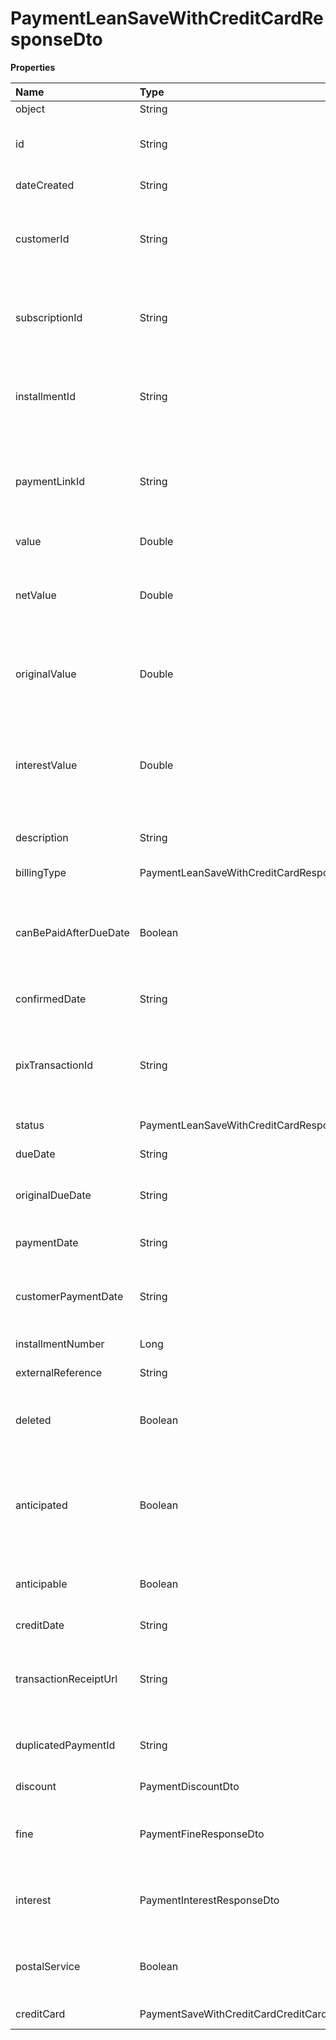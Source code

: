 # PaymentLeanSaveWithCreditCardResponseDto

**Properties**

| Name                  | Type                                               | Required | Description                                                                          |
| :-------------------- | :------------------------------------------------- | :------- | :----------------------------------------------------------------------------------- |
| object                | String                                             | ❌       | Object type                                                                          |
| id                    | String                                             | ❌       | Unique payment identifier in Asaas                                                   |
| dateCreated           | String                                             | ❌       | Payment creation date                                                                |
| customerId            | String                                             | ❌       | Unique identifier of the customer to whom the payment belongs                        |
| subscriptionId        | String                                             | ❌       | Unique subscription identifier (when recurring billing)                              |
| installmentId         | String                                             | ❌       | Unique installment identifier (when billing in installments)                         |
| paymentLinkId         | String                                             | ❌       | Unique identifier of the payments link to which the payment belongs                  |
| value                 | Double                                             | ❌       | Payment amount                                                                       |
| netValue              | Double                                             | ❌       | Net value of the charge after discounting the Asaas fee                              |
| originalValue         | Double                                             | ❌       | Original amount of charge (filled when paid with interest and fine)                  |
| interestValue         | Double                                             | ❌       | Calculated amount of interest and fine that must be paid after the charge is due     |
| description           | String                                             | ❌       | Description of the payment                                                           |
| billingType           | PaymentLeanSaveWithCreditCardResponseBillingType   | ❌       | Payment billing type                                                                 |
| canBePaidAfterDueDate | Boolean                                            | ❌       | Informs whether the charge can be paid after the due date (Only for bank slip)       |
| confirmedDate         | String                                             | ❌       | Billing confirmation date                                                            |
| pixTransactionId      | String                                             | ❌       | Unique identifier of the Pix transaction to which the payment belongs                |
| status                | PaymentLeanSaveWithCreditCardResponsePaymentStatus | ❌       | Payment status                                                                       |
| dueDate               | String                                             | ❌       | Payment due date                                                                     |
| originalDueDate       | String                                             | ❌       | Original due date upon creation of the payment                                       |
| paymentDate           | String                                             | ❌       | Payment date on Asaas                                                                |
| customerPaymentDate   | String                                             | ❌       | Date on which the customer paid the bank slip                                        |
| installmentNumber     | Long                                               | ❌       | Parcel number                                                                        |
| externalReference     | String                                             | ❌       | Free search field                                                                    |
| deleted               | Boolean                                            | ❌       | Determines if the payment has been removed                                           |
| anticipated           | Boolean                                            | ❌       | Defines whether the charge was anticipated or is in the process of being anticipated |
| anticipable           | Boolean                                            | ❌       | Determines whether the charge is anticipated                                         |
| creditDate            | String                                             | ❌       | Billing Credit date                                                                  |
| transactionReceiptUrl | String                                             | ❌       | URL of proof of confirmation, receipt, reversal or removal                           |
| duplicatedPaymentId   | String                                             | ❌       | Duplicate billing identifier (if true)                                               |
| discount              | PaymentDiscountDto                                 | ❌       | Discount information                                                                 |
| fine                  | PaymentFineResponseDto                             | ❌       | Fine information for payment after due date                                          |
| interest              | PaymentInterestResponseDto                         | ❌       | Interest information for payment after due date                                      |
| postalService         | Boolean                                            | ❌       | Define whether the payment will be sent via post                                     |
| creditCard            | PaymentSaveWithCreditCardCreditCardDto             | ❌       | Credit card information                                                              |

<!-- This file was generated by liblab | https://liblab.com/ -->
